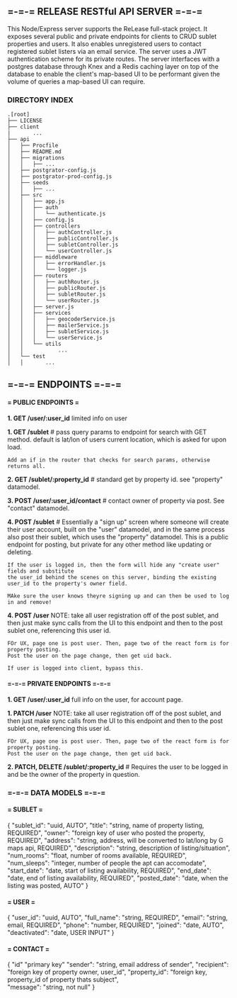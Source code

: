 ## =-=-= RELEASE RESTful API SERVER =-=-=

This Node/Express server supports the ReLease full-stack project.
It exposes several public and private endpoints for clients to 
CRUD sublet properties and users. It also enables unregistered users 
to contact registered sublet listers via an email service. The server uses
a JWT authentication scheme for its private routes. The server interfaces with 
a postgres database through Knex and a Redis caching layer on top of the database
to enable the client's map-based UI to be performant given the volume of queries 
a map-based UI can require. 

### DIRECTORY INDEX

```
.[root]
├── LICENSE
├── client
|       ...
├── api
│   ├── Procfile
│   ├── README.md
│   ├── migrations
│   │   ├── ...
│   ├── postgrator-config.js
│   ├── postgrator-prod-config.js
│   ├── seeds
│   │   ├── ...
│   ├── src
│   │   ├── app.js
│   │   ├── auth
│   │   │   └── authenticate.js
│   │   ├── config.js
│   │   ├── controllers
│   │   │   ├── authController.js
│   │   │   ├── publicController.js
│   │   │   ├── subletController.js
│   │   │   └── userController.js
│   │   ├── middleware
│   │   │   ├── errorHandler.js
│   │   │   └── logger.js
│   │   ├── routers
│   │   │   ├── authRouter.js
│   │   │   ├── publicRouter.js
│   │   │   ├── subletRouter.js
│   │   │   └── userRouter.js
│   │   ├── server.js
│   │   ├── services
│   │   │   ├── geocoderService.js
│   │   │   ├── mailerService.js
│   │   │   ├── subletService.js
│   │   │   └── userService.js
│   │   └── utils
│   │           ...
│   └── test
│   │       ...
```


## =-=-= ENDPOINTS =-=-=

#### = PUBLIC ENDPOINTS =

**1. GET /user/:user_id**
    limited info on user

**1. GET /sublet**
    # pass query params to endpoint for search with GET method. default is lat/lon of users current location, which is asked for upon load.

    Add an if in the router that checks for search params, otherwise returns all. 

**2. GET /sublet/:property_id**
    # standard get by property id. see "property" datamodel.

**3. POST /user/:user_id/contact**
    # contact owner of property via post. See "contact" datamodel.

**4. POST /sublet**
    # Essentially a "sign up" screen where someone will create their user account, 
    built on the "user" datamodel, and in the same process also post their sublet, which 
    uses the "property" datamodel. This is a public endpoint for posting, but private for any 
    other method like updating or deleting.

    If the user is logged in, then the form will hide any "create user" fields and substitute 
    the user_id behind the scenes on this server, binding the existing user_id to the property's owner field.

    MAke sure the user knows theyre signing up and can then be used to log in and remove! 

**4. POST /user**
    NOTE: take all user registration off of the post sublet, and then just make sync calls from the UI
    to this endpoint and then to the post sublet one, referencing this user id. 

    FOr UX, page one is post user. Then, page two of the react form is for property posting. 
    Post the user on the page change, then get uid back.

    If user is logged into client, bypass this. 

#### =-=-= PRIVATE ENDPOINTS =-=-= 

**1. GET /user/:user_id**
    full info on the user, for account page. 

**1. PATCH /user**
    NOTE: take all user registration off of the post sublet, and then just make sync calls from the UI
    to this endpoint and then to the post sublet one, referencing this user id. 

    FOr UX, page one is post user. Then, page two of the react form is for property posting. 
    Post the user on the page change, then get uid back.

**2. PATCH, DELETE /sublet/:property_id**
    # Requires the user to be logged in and be the owner of the property in question. 

### =-=-= DATA MODELS =-=-=

#### = SUBLET =

{
    "sublet_id": "uuid, AUTO",
    "title": "string, name of property listing, REQUIRED", 
    "owner": "foreign key of user who posted the property, REQUIRED",
    "address": "string, address, will be converted to lat/long by G maps api, REQUIRED", 
    "description": "string, description of listing/situation", 
    "num_rooms": "float, number of rooms available, REQUIRED", 
    "num_sleeps": "integer, number of people the apt can accomodate", 
    "start_date": "date, start of listing availability, REQUIRED", 
    "end_date": "date, end of listing availability, REQUIRED", 
    "posted_date": "date, when the listing was posted, AUTO"
}

#### = USER =

{
    "user_id": "uuid, AUTO", 
    "full_name": "string, REQUIRED", 
    "email": "string, email, REQUIRED", 
    "phone": "number, REQUIRED", 
    "joined": "date, AUTO", 
    "deactivated": "date, USER INPUT"
}

#### = CONTACT =

{
    "id" "primary key"
    "sender": "string, email address of sender", 
    "recipient": "foreign key of property owner, user_id", 
    "property_id": "foreign key, property_id of property thats subject",  
    "message": "string, not null"
}
